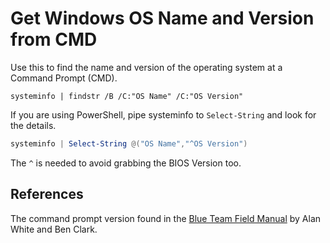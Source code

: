 # Get Windows OS Name and Version from CMD

Use this to find the name and version of the operating system at a Command Prompt (CMD).

```batchfile
systeminfo | findstr /B /C:"OS Name" /C:"OS Version"
```

If you are using PowerShell, pipe systeminfo to `Select-String` and look for the details.

```powershell
systeminfo | Select-String @("OS Name","^OS Version")
```

The `^` is needed to avoid grabbing the BIOS Version too.


## References
The command prompt version found in the [Blue Team Field Manual](https://www.amazon.com/Blue-Team-Field-Manual-BTFM/dp/154101636X) by Alan White and Ben Clark.
